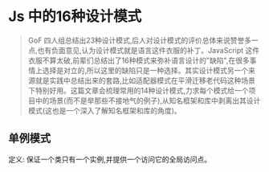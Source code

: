 # Js 中的16种设计模式

> GoF 四人组总结出23种设计模式,后人对设计模式的评价总体来说赞誉多一点,也有负面意见,认为设计模式就是语言这件衣服的补丁。JavaScript 这件衣服不算太破,前辈们总结出了16种模式来弥补语言设计的"缺陷",在很多事情上选择是对立的,所以这里的缺陷只是一种选择。其实设计模式另一个来源就是实践中总结出来的套路,比如适配器模式在平滑迁移老代码这种场景下特别好用。这篇文章会梳理常用的14种设计模式,力求每个模式给一个项目中的场景(而不是举那些不接地气的例子),从知名框架和库中剥离出其设计模式(这也是一个深入了解知名框架和库的角度)。

## 单例模式

定义: 保证一个类只有一个实例,并提供一个访问它的全局访问点。